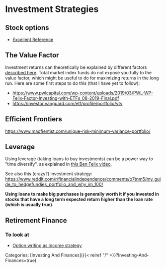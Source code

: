 # Investment Strategies

## Stock options

 - [Excellent Reference](
   http://www.scribd.com/doc/55945011/An-Introduction-to-Stock-Options-for-the-Tech-Entrepreneur-or-Startup-Employee)

## The Value Factor

Investment returns can theoretically be explained by different factors
[described here](https://www.youtube.com/watch?v=ViTnIebSzj4).  Total market
index funds do not expose you fully to the value factor, which might be useful
to do for maximizing returns in the long run.  Here are some first steps to do
this (that I have yet to follow):

 - https://www.pwlcapital.com/wp-content/uploads/2019/03/PWL-WP-Felix-Factor-Investing-with-ETFs_08-2019-Final.pdf
 - https://investor.vanguard.com/etf/profile/portfolio/vtv

## Efficient Frontiers

https://www.madfientist.com/unique-risk-minimum-variance-portfolio/

## Leverage

Using leverage (taking loans to buy investments) can be a power way to "time
diversify", as explained in [this Ben Felix
video](https://www.youtube.com/watch?v=Ll3TCEz4g1k).

See also this (crazy?) investment strategy:
https://www.reddit.com/r/financialindependence/comments/o7tnm5/my_guide_to_hedgefundies_portfolio_and_why_im_100/

**Using loans to make big purchases is generally worth it if you invested in
stocks that have a long term expected return higher than the loan rate (which
is usually true).**


## Retirement Finance

### To look at

 - [Option writing as income
   strategy](https://earlyretirementnow.com/2019/03/27/passive-income-through-option-writing-part-3/)










Categories: [Investing And Finances]({{< relref "/" >}}?Investing-And-Finances=true)